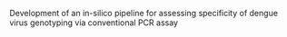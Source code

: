 Development of an in-silico pipeline for assessing specificity of dengue virus genotyping via conventional PCR assay
